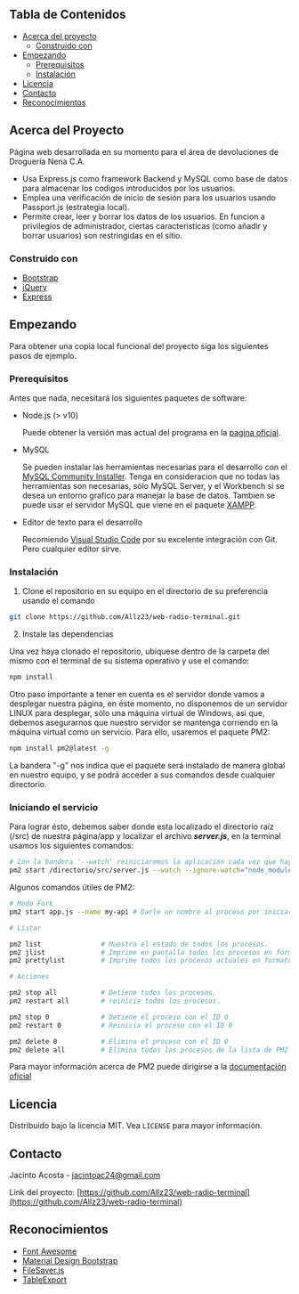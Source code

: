 <!-- PROJECT SHIELDS -->
<!--
*** I'm using markdown "reference style" links for readability.
*** Reference links are enclosed in brackets [ ] instead of parentheses ( ).
*** See the bottom of this document for the declaration of the reference variables
*** for contributors-url, forks-url, etc. This is an optional, concise syntax you may use.
*** https://www.markdownguide.org/basic-syntax/#reference-style-links
-->

<!-- [![Contributors][contributors-shield]][contributors-url]
[![Forks][forks-shield]][forks-url]
[![Stargazers][stars-shield]][stars-url]
[![Issues][issues-shield]][issues-url]
[![MIT License][license-shield]][license-url]
[![LinkedIn][linkedin-shield]][linkedin-url] -->

<!-- PROJECT LOGO -->
<!-- <br />
<p align="center">
  <a href="https://github.com/Allz23/repo">
    <img src="images/logo.png" alt="Logo" width="80" height="80">
  </a>

  <h3 align="center">YOUR_TITLE</h3>

  <p align="center">
    YOUR_SHORT_DESCRIPTION
    <br />
    <a href="https://github.com/Allz23/repo"><strong>Explore the docs »</strong></a>
    <br />
    <br />
    <a href="https://github.com/Allz23/repo">View Demo</a>
    ·
    <a href="https://github.com/Allz23/repo/issues">Report Bug</a>
    ·
    <a href="https://github.com/Allz23/repo/issues">Request Feature</a>
  </p>
</p>
 -->

<!-- TABLE OF CONTENTS -->

## Tabla de Contenidos

- [Acerca del proyecto](#acerca-del-proyecto)
  - [Construido con](#construido-con)
- [Empezando](#empezando)
  - [Prerequisitos](#prerequisitos)
  - [Instalación](#instalacion)
- [Licencia](#licencia)
- [Contacto](#contacto)
- [Reconocimientos](#reconocimientos)

<!-- ABOUT THE PROJECT -->

## Acerca del Proyecto

Página web desarrollada en su momento para el área de devoluciones de Droguería Nena C.A.

- Usa Express.js como framework Backend y MySQL como base de datos para almacenar los codigos introducidos por los usuarios.
- Emplea una verificación de inicio de sesión para los usuarios usando Passport.js (estrategia local).
- Permite crear, leer y borrar los datos de los usuarios. En funcion a privilegios de administrador, ciertas caracteristicas (como añadir y borrar usuarios) son restringidas en el sitio.

### Construido con

- [Bootstrap](http://getbootstrap.com/)
- [jQuery](https://jquery.com)
- [Express](https://expressjs.com/es/)

<!-- GETTING STARTED -->

## Empezando

Para obtener una copia local funcional del proyecto siga los siguientes pasos de ejemplo.

### Prerequisitos

Antes que nada, necesitará los siguientes paquetes de software:

- Node.js (> v10)

  Puede obtener la versión mas actual del programa en la [pagina oficial](https://nodejs.org/es/).

- MySQL

  Se pueden instalar las herramientas necesarias para el desarrollo con el [MySQL Community Installer](https://dev.mysql.com/downloads/installer/). Tenga en consideracion que no todas las herramientas son necesarias, sólo MySQL Server, y el Workbench si se desea un entorno grafico para manejar la base de datos. Tambien se puede usar el servidor MySQL que viene en el paquete [XAMPP](https://www.apachefriends.org/es/download.html).

- Editor de texto para el desarrollo

  Recomiendo [Visual Studio Code](https://code.visualstudio.com/download) por su excelente integración con Git. Pero cualquier editor sirve.

### Instalación

1. Clone el repositorio en su equipo en el directorio de su preferencia usando el comando

```sh
git clone https://github.com/Allz23/web-radio-terminal.git
```

2. Instale las dependencias

Una vez haya clonado el repositorio, ubiquese dentro de la carpeta del mismo con el terminal de su sistema operativo y use el comando:

```sh
npm install
```
Otro paso importante a tener en cuenta es el servidor donde vamos a desplegar nuestra página, en éste momento, no disponemos de un servidor LINUX para desplegar, sólo una máquina virtual de Windows, asi que, debemos asegurarnos que nuestro servidor se mantenga corriendo en la máquina virtual como un servicio. Para ello, usaremos el paquete PM2:

```sh
npm install pm2@latest -g
```
La bandera "-g" nos indica que el paquete será instalado de manera global en nuestro equipo, y se podrá acceder a sus comandos desde cualquier directorio.

### Iniciando el servicio

Para lograr ésto, debemos saber donde esta localizado el directorio raíz (/src) de nuestra página/app y localizar el archivo _**server.js**_, en la terminal usamos los siguientes comandos:

```sh
# Con la bandera '--watch' reiniciaremos la aplicación cada vez que haya algún cambio en el directorio actual + todas las subcarpetas del mismo. Y ademas, ignorará los cambios en el directorio 'node_modules/'.
pm2 start /directorio/src/server.js --watch --ignore-watch="node_modules"
```

Algunos comandos útiles de PM2:

```sh
# Modo Fork
pm2 start app.js --name my-api # Darle un nombre al proceso por iniciar.

# Listar

pm2 list               # Muestra el estado de todos los procesos.
pm2 jlist              # Imprime en pantalla todos los procesos en formato JSON crudo.
pm2 prettylist         # Imprime todos los procesos actuales en formato JSON bonito.

# Acciones

pm2 stop all           # Detiene todos los procesos.
pm2 restart all        # reinicia todos los procesos.

pm2 stop 0             # Detiene el proceso con el ID 0
pm2 restart 0          # Reinicia el proceso con el ID 0

pm2 delete 0           # Elimina el proceso con el ID 0
pm2 delete all         # Elimina todos los procesos de la lista de PM2
```
Para mayor información acerca de PM2 puede dirigirse a la [documentación oficial](https://pm2.keymetrics.io/docs/usage/pm2-doc-single-page/)

<!-- LICENSE -->

## Licencia

Distribuido bajo la licencia MIT. Vea `LICENSE` para mayor información.

<!-- CONTACT -->

## Contacto

Jacinto Acosta - jacintoac24@gmail.com

Link del proyecto: [https://github.com/Allz23/web-radio-terminal](https://github.com/Allz23/web-radio-terminal)

<!-- ACKNOWLEDGEMENTS -->

## Reconocimientos

- [Font Awesome](https://fontawesome.com)
- [Material Design Bootstrap](https://mdbootstrap.com/docs/jquery/getting-started/download/)
- [FileSaver.js](https://github.com/eligrey/FileSaver.js/)
- [TableExport](https://tableexport.v5.travismclarke.com/)
